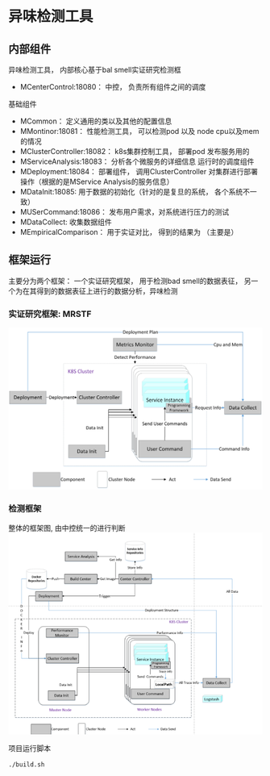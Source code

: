 # 异味检测工具


## 内部组件
异味检测工具， 内部核心基于bal smell实证研究检测框

- MCenterControl:18080： 中控， 负责所有组件之间的调度

基础组件
- MCommon： 定义通用的类以及其他的配置信息
- MMontinor:18081： 性能检测工具， 可以检测pod 以及 node cpu以及mem的情况
- MClusterController:18082： k8s集群控制工具， 部署pod 发布服务用的
- MServiceAnalysis:18083： 分析各个微服务的详细信息
运行时的调度组件
- MDeployment:18084： 部署组件， 调用ClusterController 对集群进行部署操作（根据的是MService Analysis的服务信息）
- MDataInit:18085: 用于数据的初始化（针对的是复旦的系统， 各个系统不一致）
- MUSerCommand:18086： 发布用户需求，对系统进行压力的测试
- MDataCollect: 收集数据组件  
- MEmpiricalComparison： 用于实证对比， 得到的结果为 （主要是）


## 框架运行
主要分为两个框架： 一个实证研究框架， 用于检测bad smell的数据表征， 另一个为在其得到的数据表征上进行的数据分析，异味检测

### 实证研究框架: MRSTF
![](pic/ar1.png)

### 检测框架
整体的框架图, 由中控统一的进行判断
![](pic/ar2.png)


项目运行脚本
~~~shell
./build.sh
~~~